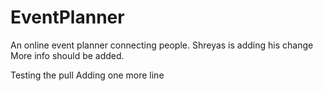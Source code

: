 EventPlanner
============

An online event planner connecting people.
Shreyas is adding his change
More info should be added.

Testing the pull
Adding one more line